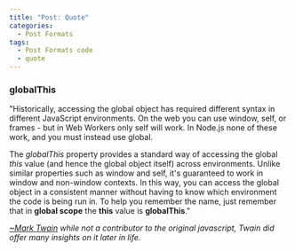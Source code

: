 ```yaml
---
title: "Post: Quote"
categories:
  - Post Formats
tags:
  - Post Formats code
  - quote
---
```


### globalThis

"Historically, accessing the global object has required different syntax in different JavaScript environments. On the web you can use window, self, or frames - but in Web Workers only self will work. In Node.js none of these work, and you must instead use global.

The *globalThis* property provides a standard way of accessing the global *this* value (and hence the global object itself) across environments. Unlike similar properties such as window and self, it's guaranteed to work in window and non-window contexts. In this way, you can access the global object in a consistent manner without having to know which environment the code is being run in. To help you remember the name, just remember that in **global scope** the **this** value is **globalThis**."

<cite><a href="http://www.brainyquote.com/quotes/quotes/m/marktwain163473.html">~Mark Twain</a> while not a contributor to the original javascript, Twain did offer many insights on it later in life.</cite>
